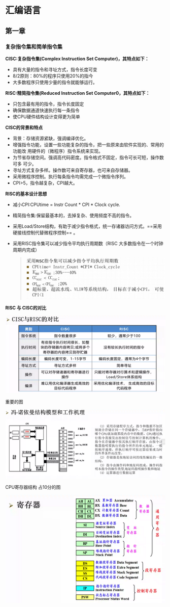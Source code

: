 # 汇编语言



## 第一章 

### 复杂指令集和简单指令集

**CISC:复杂指令集(Complex Instruction Set Computer)，其特点如下：**

+ 具有大量的指令和寻址方式，指令长度可变
+ 8/2原则：80%的程序只使用20%的指今
+ 大多数程序只使用少量的指令就能够运行。

**RISC:精简指令集(Reduced Instruction Set Computer0，其特点如下：**

+ 只包含最有用的指令，指令长度固定
+ 确保数据通道快速执行每一条指令
+ 使CPU硬件结构设计变得更为简单

**CISC的背景和特点**

+ 背景：存储资源紧缺，强调编译优化。
+ 增强指令功能，设置一些功能复杂的指令，把一些原来由软件实现的、常用的功能改
  用硬件的（微程序）指令系统来实现。
+ 为节省存储空间。强调高代码密度。指令格式不固定，指令可长可短，操作数可多
  可少。
+ 寻址方式复杂多样。操作数可来自寄存器，也可来自存储器。
+ 采用微程序控制。执行每条指令均需完成一个微指令序列。
+ CPI>5，指令越复杂，CPI越大。

**RISC的基本设计思想**

+ 减小CPI:CPUtime = Instr Count * CPI * Clock cycle.

+ 精简指令集:保留最基本的，去掉复杂、使用频度不高的指令。

+ 采用Load/Store结构，有助于减少指令格式，统一存诸器访问方式。==采用硬接线控制代替微程序控制== 。

+ 采用RISC指令集可以减少指令平均执行周期数（RISC 大多数指令在一个时钟周期内完成）

  > ![截屏2022-08-29 上午9.18.28](../images/class/RISC减少执行周期数.png)

**RISC 与 CISC的对比**

![image-20220829090346994](../images/class/CISC&RISC.png)

重要的图

![image-20220829091950201](../images/class/X86工作机理.png)

CPU寄存器结构 占10分的图

![image-20220829092315048](../images/class/寄存器总图.png)